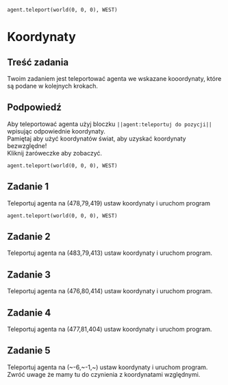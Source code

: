 ```blocks
agent.teleport(world(0, 0, 0), WEST)
```
# Koordynaty
## Treść zadania
Twoim zadaniem jest teleportować agenta we wskazane kooordynaty, które są podane w kolejnych krokach.

## Podpowiedź
Aby teleportować agenta użyj bloczku ``||agent:teleportuj do pozycji||`` wpisując odpowiednie koordynaty.<br>
Pamiętaj aby użyć koordynatów świat, aby uzyskać koordynaty bezwzględne!<br>
Kliknij żaróweczke aby zobaczyć.
```blocks
agent.teleport(world(0, 0, 0), WEST)
```

## Zadanie 1
Teleportuj agenta na (478,79,419) ustaw koordynaty i uruchom program
```blocks
agent.teleport(world(0, 0, 0), WEST)
```
## Zadanie 2
Teleportuj agenta na (483,79,413) ustaw koordynaty i uruchom program.

## Zadanie 3
Teleportuj agenta na (476,80,414) ustaw koordynaty i uruchom program.

## Zadanie 4
Teleportuj agenta na (477,81,404) ustaw koordynaty i uruchom program.

## Zadanie 5
Teleportuj agenta na (~-6,~-1,~) ustaw koordynaty i uruchom program.<br>
Zwróć uwage że mamy tu do czynienia z koordynatami względnymi.
